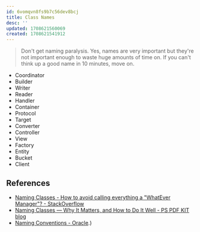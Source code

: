 ```yaml
---
id: 6vomqvn8fs9b7c56dev8bcj
title: Class Names
desc: ''
updated: 1708621560069
created: 1708621541912
---
```



> Don't get naming paralysis. Yes, names are very important but they're not important enough to waste huge amounts of time on. If you can't think up a good name in 10 minutes, move on.

- Coordinator
- Builder
- Writer
- Reader
- Handler
- Container
- Protocol
- Target
- Converter
- Controller
- View
- Factory
- Entity
- Bucket
- Client

## References

- [Naming Classes - How to avoid calling everything a "WhatEver Manager"? - StackOverflow](https://stackoverflow.com/questions/1866794/naming-classes-how-to-avoid-calling-everything-a-whatevermanager)
- [Naming Classes — Why It Matters, and How to Do It Well - PS PDF KIT blog](https://pspdfkit.com/blog/2018/naming-classes-why-it-matters-how-to-do-it-well/)
- [Naming Conventions - Oracle](https://www.oracle.com/java/technologies/javase/codeconventions-namingconventions.html#:~:text=Class%20names%20should%20be%20nouns,such%20as%20URL%20or%20HTML).)
